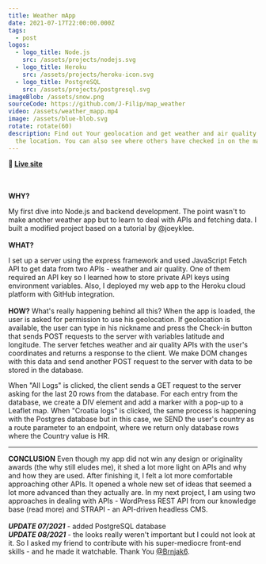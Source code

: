 ```yaml
---
title: Weather mApp
date: 2021-07-17T22:00:00.000Z
tags:
  - post
logos:
  - logo_title: Node.js
    src: /assets/projects/nodejs.svg
  - logo_title: Heroku
    src: /assets/projects/heroku-icon.svg
  - logo_title: PostgreSQL
    src: /assets/projects/postgresql.svg
imageBlob: /assets/snow.png
sourceCode: https://github.com/J-Filip/map_weather
video: /assets/weather_mapp.mp4
image: /assets/blue-blob.svg
rotate: rotate(60)
description: Find out Your geolocation and get weather and air quality data for
  the location. You can also see where others have checked in on the map.
---
```

**🔗 [Live site](https://map-weather-app.herokuapp.com)**

\
\
__WHY?__

My first dive into Node.js and backend development. The point wasn't to make another weather app but to learn to deal with APIs and fetching data. I built a modified project based on a tutorial by @joeyklee. 
\
\
__WHAT?__

I set up a server using the express framework and used JavaScript Fetch API to get data from two APIs - weather and air quality. One of them required an API key so I learned how to store private API keys using environment variables. Also, I deployed my web app to the Heroku cloud platform with GitHub integration.
\
\
__HOW?__
What's really happening behind all this? When the app is loaded, the user is asked for permission to use his geolocation. If geolocation is available, the user can type in his nickname and press the Check-in button that sends POST requests to the server with variables latitude and longitude. The server fetches weather and air quality APIs with the user's coordinates and returns a response to the client. We make DOM changes with this data and send another POST request to the server with data to be stored in the database. 

When "All Logs" is clicked, the client sends a GET request to the server asking for the last 20 rows from the database. For each entry from the database, we create a DIV element and add a marker with a pop-up to a Leaflet map. When "Croatia logs" is clicked, the same process is happening with the Postgres database but in this case, we SEND the user's country as a route parameter to an endpoint, where we return only database rows where the Country value is HR.

---
__CONCLUSION__
Even though my app did not win any design or originality awards (the why still eludes me), it shed a lot more light on APIs and why and how they are used. After finishing it, I felt a lot more comfortable approaching other APIs. It opened a whole new set of ideas that seemed a lot more advanced than they actually are. In my next project, I am using two approaches in dealing with APIs - WordPress REST API from our knowledge base (read more) and STRAPI - an API-driven headless CMS. 
\
\
**_UPDATE 07/2021_** -  added PostgreSQL database 
\
**_UPDATE 08/2021_** - the looks really weren't important but I could not look at it. So I asked my friend to contribute with his super-mediocre front-end skills - and he made it watchable. Thank You [@Brnjak6]( https://github.com/Brnjak6).